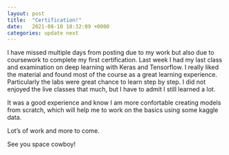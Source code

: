 ```yaml
---
layout: post
title:  "Certification!"
date:   2021-08-10 18:32:09 +0000
categories: update next
---
```


I have missed multiple days from posting due to my work but also due to coursework to complete my first certification. Last week I had my last class and examination on deep learning with Keras and Tensorflow. I really liked the material and found most of the course as a great learning experience. Particularly the labs were great chance to learn step by step. I did not enjoyed the live classes that much, but I have to admit I still learned a lot. 

It was a good experience and know I am more confortable creating models from scratch, which will help me to work on the basics using some kaggle data. 

Lot’s of work and more to come.

See you space cowboy!